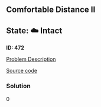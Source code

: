 ## Comfortable Distance II

## State: :cloud: **Intact**

**ID: 472**

[Problem Description](https://projecteuler.net/problem=472)

[Source code](main.cpp)

### Solution
0